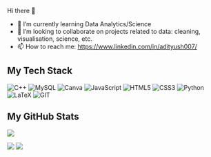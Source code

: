 Hi there 👋
<!--
**adityush007/adityush007** is a ✨ _special_ ✨ repository because its `README.md` (this file) appears on your GitHub profile.
-->
- 🌱 I’m currently learning Data Analytics/Science
- 👯 I’m looking to collaborate on projects related to data: cleaning, visualisation, science, etc.
- 📫 How to reach me: https://www.linkedin.com/in/adityush007/

 ## My Tech Stack
 ![C++](https://img.shields.io/badge/C%2B%2B-00599C?style=for-the-badge&logo=c%2B%2B&logoColor=white)
 ![MySQL](https://img.shields.io/badge/mysql-%2300f.svg?style=for-the-badge&logo=mysql&logoColor=white)
 ![Canva](https://img.shields.io/badge/Canva-%2300C4CC.svg?style=for-the-badge&logo=Canva&logoColor=white)
 ![JavaScript](https://img.shields.io/badge/JavaScript-F7DF1E?style=for-the-badge&logo=javascript&logoColor=black)
 ![HTML5](https://img.shields.io/badge/HTML5-E34F26?style=for-the-badge&logo=html5&logoColor=white)
 ![CSS3](https://img.shields.io/badge/CSS3-1572B6?style=for-the-badge&logo=css3&logoColor=white)
 ![Python](https://img.shields.io/badge/python-3670A0?style=for-the-badge&logo=python&logoColor=ffdd54)
 ![LaTeX](https://img.shields.io/badge/latex-%23008080.svg?style=for-the-badge&logo=latex&logoColor=white)
 ![GIT](https://img.shields.io/badge/Git-F05032?style=for-the-badge&logo=git&logoColor=white)

 ## My GitHub Stats

![](http://github-profile-summary-cards.vercel.app/api/cards/profile-details?username=adityush007&theme=dracula) 

![](http://github-profile-summary-cards.vercel.app/api/cards/repos-per-language?username=adityush007&theme=dracula) 
![](http://github-profile-summary-cards.vercel.app/api/cards/most-commit-language?username=adityush007&theme=dracula)
